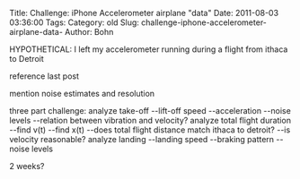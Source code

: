 Title: Challenge:  iPhone Accelerometer airplane "data"
Date: 2011-08-03 03:36:00
Tags: 
Category: old
Slug: challenge-iphone-accelerometer-airplane-data-
Author: Bohn

HYPOTHETICAL: I left my accelerometer running during a flight from ithaca to Detroit

reference last post

mention noise estimates and resolution

three part challenge:
analyze take-off
--lift-off speed
--acceleration
--noise levels
--relation between vibration and velocity?
analyze total flight duration
--find v(t)
--find x(t)
--does total flight distance match ithaca to detroit?
--is velocity reasonable?
analyze landing
--landing speed
--braking pattern
--noise levels

2 weeks?
